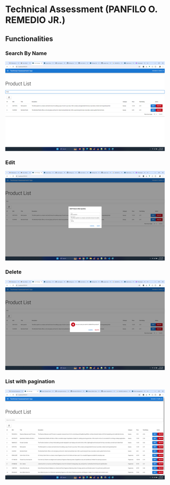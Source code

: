 # Technical Assessment (PANFILO O. REMEDIO JR.)

## Functionalities

### Search By Name
![Search By Name](images/search.png)

### Edit
![Edit](images/edit.png)

### Delete
![Delete](images/delete.png)

### List with pagination
![List](images/main.png)

